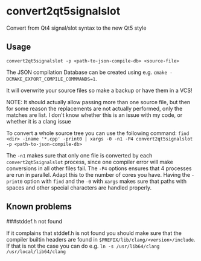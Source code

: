 convert2qt5signalslot
=====================

Convert from Qt4 signal/slot syntax to the new Qt5 style

Usage
-----


`convert2qt5signalslot -p <path-to-json-compile-db> <source-file>`

The JSON compilation Database can be created using e.g. `cmake -DCMAKE_EXPORT_COMPILE_COMMMANDS=1`.

It will overwrite your source files so make a backup or have them in a VCS!

NOTE: It should actually allow passing more than one source file, but then for some reason the replacements are not actually performed, only the matches are list.
I don't know whether this is an issue with my code, or whether it is a clang issue

To convert a whole source tree you can use the following command:
`find <dir> -iname '*.cpp' -print0 | xargs -0 -n1 -P4 convert2qt5signalslot -p <path-to-json-compile-db>`

The `-n1` makes sure that only one file is converted by each `convert2qt5signalslot` process, since one compiler error will make conversions in all other files fail.
The `-P4` options ensures that 4 processes are run in parallel. Adapt this to the number of cores you have.
Having the `-print0` option with `find` and the `-0` with `xargs` makes sure that paths with spaces and other special characters are handled properly.


Known problems
------------

###stddef.h not found

If it complains that stddef.h is not found you should make sure that the compiler builtin headers are found in `$PREFIX/lib/clang/<version>/include`.
If that is not the case you can do e.g. `ln -s /usr/lib64/clang /usr/local/lib64/clang`


